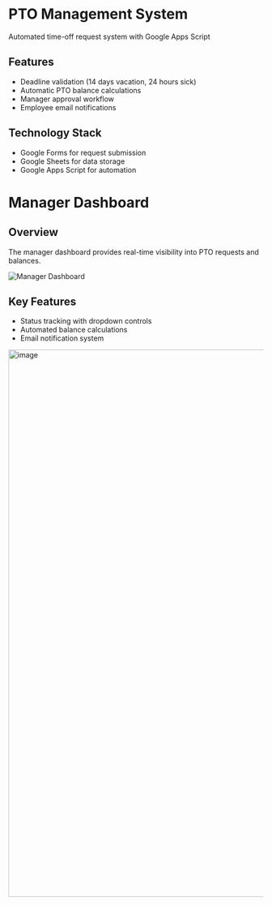 
# PTO Management System

Automated time-off request system with Google Apps Script

## Features
- Deadline validation (14 days vacation, 24 hours sick)
- Automatic PTO balance calculations
- Manager approval workflow
- Employee email notifications

## Technology Stack
- Google Forms for request submission
- Google Sheets for data storage
- Google Apps Script for automation
# Manager Dashboard

## Overview
The manager dashboard provides real-time visibility into PTO requests and balances.

![Manager Dashboard](screenshots/manager-dashboard.png)

## Key Features
- Status tracking with dropdown controls
- Automated balance calculations
- Email notification system

<img width="1920" height="1080" alt="image" src="https://github.com/user-attachments/assets/ff554f27-ce3c-4d18-bfcb-7dee3f5d2421" />
